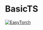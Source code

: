 # BasicTS
[![EasyTorch](https://img.shields.io/badge/Developing%20with-EasyTorch-2077ff.svg)](https://github.com/cnstark/easytorch)
